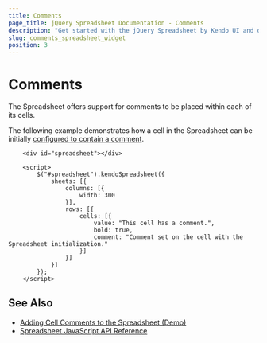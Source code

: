 ```yaml
---
title: Comments
page_title: jQuery Spreadsheet Documentation - Comments
description: "Get started with the jQuery Spreadsheet by Kendo UI and define the comments in its cells."
slug: comments_spreadsheet_widget
position: 3
---
```


# Comments

The Spreadsheet offers support for comments to be placed within each of its cells.

The following example demonstrates how a cell in the Spreadsheet can be initially [configured to contain a comment](/api/javascript/ui/spreadsheet/configuration/sheets.rows.cells.comment).

```dojo
    <div id="spreadsheet"></div>

    <script>
        $("#spreadsheet").kendoSpreadsheet({
            sheets: [{
                columns: [{
                    width: 300
                }],
                rows: [{
                    cells: [{
                        value: "This cell has a comment.",
                        bold: true,
                        comment: "Comment set on the cell with the Spreadsheet initialization."
                    }]
                }]
            }]
        });
    </script>
```

## See Also

* [Adding Cell Comments to the Spreadsheet (Demo)](https://demos.telerik.com/kendo-ui/spreadsheet/cell-comments)
* [Spreadsheet JavaScript API Reference](/api/javascript/ui/spreadsheet)
